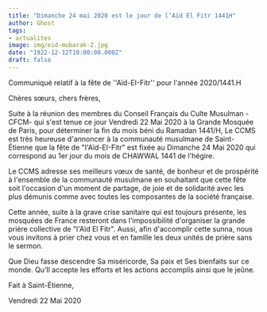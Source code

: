 ```yaml
---
title: "Dimanche 24 mai 2020 est le jour de l’Aïd El Fitr 1441H"
author: Ghost
tags: 
- actualites
image: img/eid-mubarak-2.jpg
date: "1922-12-12T10:00:00.000Z"
draft: false
---
```


Communiqué relatif à la fête de ''Aïd-EI-Fitr'' pour l'année 2020/1441.H 


Chères sœurs, chers frères, 


Suite à la réunion des membres du Conseil Français du Culte Musulman -CFCM- qui s'est tenue ce jour Vendredi 22 Mai 2020 à la Grande Mosquée de Paris, pour déterminer la fin du mois béni du Ramadan 1441/H, Le CCMS est très heureuse d'annoncer à la communauté musulmane de Saint-Étienne que la fête de "l'Aïd-EI-Fitr" est fixée au Dimanche 24 Mai 2020 qui correspond au 1er jour du mois de CHAWWAL 1441 de l'hégire. 


Le CCMS adresse ses meilleurs vœux de santé, de bonheur et de prospérité à l'ensemble de la communauté musulmane en souhaitant que cette fête soit l'occasion d'un moment de partage, de joie et de solidarité avec les plus démunis comme avec toutes les composantes de la société française. 

Cette année, suite à la grave crise sanitaire qui est toujours présente, les mosquées de France resteront dans l'impossibilité d'organiser la grande prière collective de "l'Aïd El Fitr". Aussi, afin d'accomplir cette sunna, nous vous invitons à prier chez vous et en famille les deux unités de prière sans le sermon. 


Que Dieu fasse descendre Sa miséricorde, Sa paix et Ses bienfaits sur ce monde. Qu’Il accepte les efforts et les actions accomplis ainsi que le jeûne. 


Fait à Saint-Étienne, 

Vendredi 22 Mai 2020
